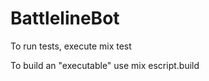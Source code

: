 BattlelineBot
=============
To run tests, execute mix test

To build an "executable" use mix escript.build
